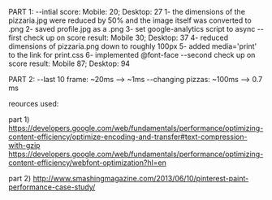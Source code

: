 PART 1:
--intial score: Mobile: 20; Desktop: 27
1- the dimensions of the pizzaria.jpg were reduced by 50% and the image itself was converted to .png
2- saved profile.jpg as a .png
3- set google-analytics script to async
--first check up on score result: Mobile 30; Desktop: 37
4- reduced dimensions of pizzaria.png down to roughly 100px
5- added media='print' to the link for print.css
6- implemented @font-face
--second check up on score result: Mobile 87; Desktop: 94

PART 2:
--last 10 frame: ~20ms --> ~1ms
--changing pizzas: ~100ms --> 0.7 ms

reources used:

part 1)
https://developers.google.com/web/fundamentals/performance/optimizing-content-efficiency/optimize-encoding-and-transfer#text-compression-with-gzip
https://developers.google.com/web/fundamentals/performance/optimizing-content-efficiency/webfont-optimization?hl=en

part 2)
http://www.smashingmagazine.com/2013/06/10/pinterest-paint-performance-case-study/